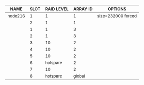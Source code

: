 | <sub>NAME</sub> | <sub>SLOT</sub> | <sub>RAID LEVEL</sub> | <sub>ARRAY ID</sub> | <sub>OPTIONS</sub> |
| ---- | ---- | ---------- | -------- | ------- |
| <sub>node216</sub> | <sub>1</sub> | <sub>1</sub> | <sub>1</sub> | <sub>size=232000 forced</sub> |
|  | <sub>2</sub> | <sub>1</sub> | <sub>1</sub> |  |
|  | <sub>1</sub> | <sub>1</sub> | <sub>3</sub> |  |
|  | <sub>2</sub> | <sub>1</sub> | <sub>3</sub> |  |
|  | <sub>3</sub> | <sub>10</sub> | <sub>2</sub> |  |
|  | <sub>4</sub> | <sub>10</sub> | <sub>2</sub> |  |
|  | <sub>5</sub> | <sub>10</sub> | <sub>2</sub> |  |
|  | <sub>6</sub> | <sub>hotspare</sub> | <sub>2</sub> |  |
|  | <sub>7</sub> | <sub>10</sub> | <sub>2</sub> |  |
|  | <sub>8</sub> | <sub>hotspare</sub> | <sub>global</sub> |  |
